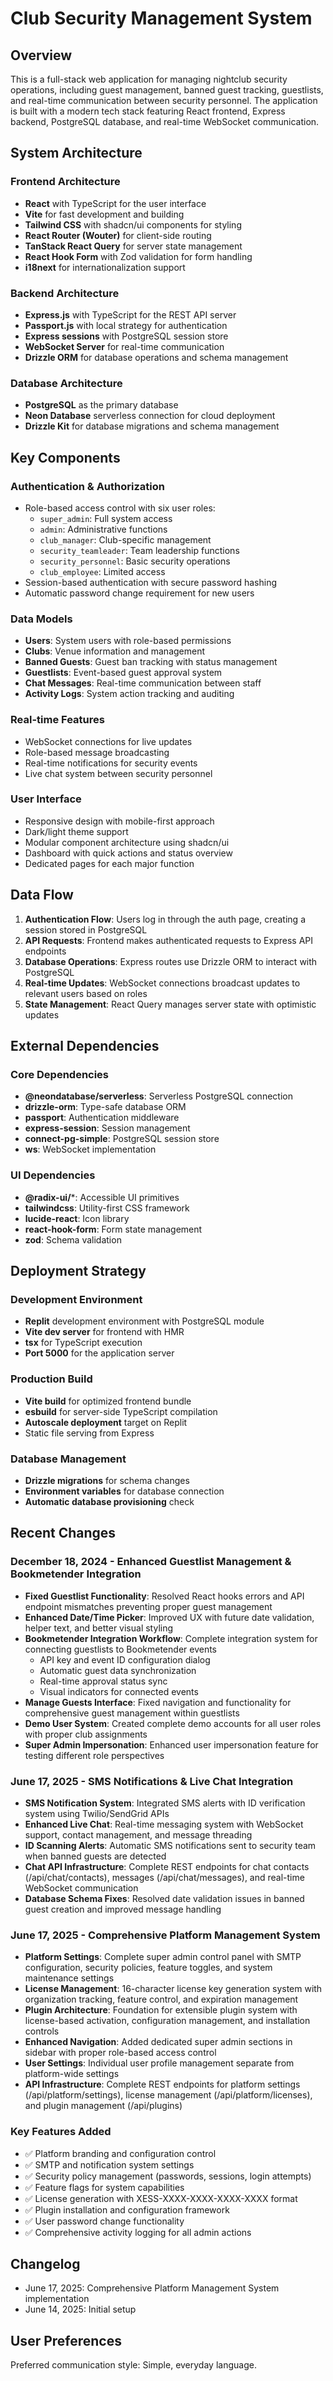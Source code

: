 # Club Security Management System

## Overview

This is a full-stack web application for managing nightclub security operations, including guest management, banned guest tracking, guestlists, and real-time communication between security personnel. The application is built with a modern tech stack featuring React frontend, Express backend, PostgreSQL database, and real-time WebSocket communication.

## System Architecture

### Frontend Architecture
- **React** with TypeScript for the user interface
- **Vite** for fast development and building
- **Tailwind CSS** with shadcn/ui components for styling
- **React Router (Wouter)** for client-side routing
- **TanStack React Query** for server state management
- **React Hook Form** with Zod validation for form handling
- **i18next** for internationalization support

### Backend Architecture
- **Express.js** with TypeScript for the REST API server
- **Passport.js** with local strategy for authentication
- **Express sessions** with PostgreSQL session store
- **WebSocket Server** for real-time communication
- **Drizzle ORM** for database operations and schema management

### Database Architecture
- **PostgreSQL** as the primary database
- **Neon Database** serverless connection for cloud deployment
- **Drizzle Kit** for database migrations and schema management

## Key Components

### Authentication & Authorization
- Role-based access control with six user roles:
  - `super_admin`: Full system access
  - `admin`: Administrative functions
  - `club_manager`: Club-specific management
  - `security_teamleader`: Team leadership functions
  - `security_personnel`: Basic security operations
  - `club_employee`: Limited access
- Session-based authentication with secure password hashing
- Automatic password change requirement for new users

### Data Models
- **Users**: System users with role-based permissions
- **Clubs**: Venue information and management
- **Banned Guests**: Guest ban tracking with status management
- **Guestlists**: Event-based guest approval system
- **Chat Messages**: Real-time communication between staff
- **Activity Logs**: System action tracking and auditing

### Real-time Features
- WebSocket connections for live updates
- Role-based message broadcasting
- Real-time notifications for security events
- Live chat system between security personnel

### User Interface
- Responsive design with mobile-first approach
- Dark/light theme support
- Modular component architecture using shadcn/ui
- Dashboard with quick actions and status overview
- Dedicated pages for each major function

## Data Flow

1. **Authentication Flow**: Users log in through the auth page, creating a session stored in PostgreSQL
2. **API Requests**: Frontend makes authenticated requests to Express API endpoints
3. **Database Operations**: Express routes use Drizzle ORM to interact with PostgreSQL
4. **Real-time Updates**: WebSocket connections broadcast updates to relevant users based on roles
5. **State Management**: React Query manages server state with optimistic updates

## External Dependencies

### Core Dependencies
- **@neondatabase/serverless**: Serverless PostgreSQL connection
- **drizzle-orm**: Type-safe database ORM
- **passport**: Authentication middleware
- **express-session**: Session management
- **connect-pg-simple**: PostgreSQL session store
- **ws**: WebSocket implementation

### UI Dependencies
- **@radix-ui/***: Accessible UI primitives
- **tailwindcss**: Utility-first CSS framework
- **lucide-react**: Icon library
- **react-hook-form**: Form state management
- **zod**: Schema validation

## Deployment Strategy

### Development Environment
- **Replit** development environment with PostgreSQL module
- **Vite dev server** for frontend with HMR
- **tsx** for TypeScript execution
- **Port 5000** for the application server

### Production Build
- **Vite build** for optimized frontend bundle
- **esbuild** for server-side TypeScript compilation
- **Autoscale deployment** target on Replit
- Static file serving from Express

### Database Management
- **Drizzle migrations** for schema changes
- **Environment variables** for database connection
- **Automatic database provisioning** check

## Recent Changes

### December 18, 2024 - Enhanced Guestlist Management & Bookmetender Integration
- **Fixed Guestlist Functionality**: Resolved React hooks errors and API endpoint mismatches preventing proper guest management
- **Enhanced Date/Time Picker**: Improved UX with future date validation, helper text, and better visual styling
- **Bookmetender Integration Workflow**: Complete integration system for connecting guestlists to Bookmetender events
  - API key and event ID configuration dialog
  - Automatic guest data synchronization
  - Real-time approval status sync
  - Visual indicators for connected events
- **Manage Guests Interface**: Fixed navigation and functionality for comprehensive guest management within guestlists
- **Demo User System**: Created complete demo accounts for all user roles with proper club assignments
- **Super Admin Impersonation**: Enhanced user impersonation feature for testing different role perspectives

### June 17, 2025 - SMS Notifications & Live Chat Integration
- **SMS Notification System**: Integrated SMS alerts with ID verification system using Twilio/SendGrid APIs
- **Enhanced Live Chat**: Real-time messaging system with WebSocket support, contact management, and message threading
- **ID Scanning Alerts**: Automatic SMS notifications sent to security team when banned guests are detected
- **Chat API Infrastructure**: Complete REST endpoints for chat contacts (/api/chat/contacts), messages (/api/chat/messages), and real-time WebSocket communication
- **Database Schema Fixes**: Resolved date validation issues in banned guest creation and improved message handling

### June 17, 2025 - Comprehensive Platform Management System
- **Platform Settings**: Complete super admin control panel with SMTP configuration, security policies, feature toggles, and system maintenance settings
- **License Management**: 16-character license key generation system with organization tracking, feature control, and expiration management
- **Plugin Architecture**: Foundation for extensible plugin system with license-based activation, configuration management, and installation controls
- **Enhanced Navigation**: Added dedicated super admin sections in sidebar with proper role-based access control
- **User Settings**: Individual user profile management separate from platform-wide settings
- **API Infrastructure**: Complete REST endpoints for platform settings (/api/platform/settings), license management (/api/platform/licenses), and plugin management (/api/plugins)

### Key Features Added
- ✅ Platform branding and configuration control
- ✅ SMTP and notification system settings
- ✅ Security policy management (passwords, sessions, login attempts)
- ✅ Feature flags for system capabilities
- ✅ License generation with XESS-XXXX-XXXX-XXXX-XXXX format
- ✅ Plugin installation and configuration framework
- ✅ User password change functionality
- ✅ Comprehensive activity logging for all admin actions

## Changelog
- June 17, 2025: Comprehensive Platform Management System implementation
- June 14, 2025: Initial setup

## User Preferences

Preferred communication style: Simple, everyday language.